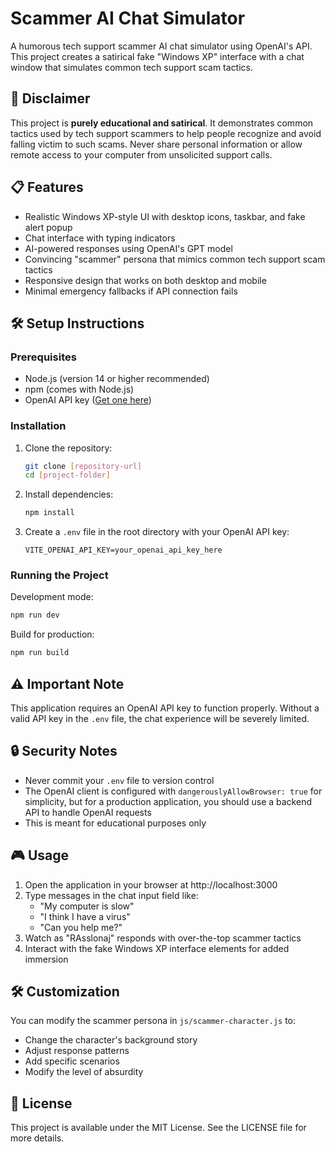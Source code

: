 # Scammer AI Chat Simulator

A humorous tech support scammer AI chat simulator using OpenAI's API. This project creates a satirical fake "Windows XP" interface with a chat window that simulates common tech support scam tactics.

## 🚨 Disclaimer

This project is **purely educational and satirical**. It demonstrates common tactics used by tech support scammers to help people recognize and avoid falling victim to such scams. Never share personal information or allow remote access to your computer from unsolicited support calls.

## 📋 Features

- Realistic Windows XP-style UI with desktop icons, taskbar, and fake alert popup
- Chat interface with typing indicators
- AI-powered responses using OpenAI's GPT model
- Convincing "scammer" persona that mimics common tech support scam tactics
- Responsive design that works on both desktop and mobile
- Minimal emergency fallbacks if API connection fails

## 🛠️ Setup Instructions

### Prerequisites

- Node.js (version 14 or higher recommended)
- npm (comes with Node.js)
- OpenAI API key ([Get one here](https://platform.openai.com/))

### Installation

1. Clone the repository:
   ```bash
   git clone [repository-url]
   cd [project-folder]
   ```

2. Install dependencies:
   ```bash
   npm install
   ```

3. Create a `.env` file in the root directory with your OpenAI API key:
   ```
   VITE_OPENAI_API_KEY=your_openai_api_key_here
   ```

### Running the Project

Development mode:
```bash
npm run dev
```

Build for production:
```bash
npm run build
```

## ⚠️ Important Note

This application requires an OpenAI API key to function properly. Without a valid API key in the `.env` file, the chat experience will be severely limited.

## 🔒 Security Notes

- Never commit your `.env` file to version control
- The OpenAI client is configured with `dangerouslyAllowBrowser: true` for simplicity, but for a production application, you should use a backend API to handle OpenAI requests
- This is meant for educational purposes only

## 🎮 Usage

1. Open the application in your browser at http://localhost:3000
2. Type messages in the chat input field like:
   - "My computer is slow"
   - "I think I have a virus"
   - "Can you help me?"
3. Watch as "RAsslonaj" responds with over-the-top scammer tactics
4. Interact with the fake Windows XP interface elements for added immersion

## 🛠️ Customization

You can modify the scammer persona in `js/scammer-character.js` to:
- Change the character's background story
- Adjust response patterns
- Add specific scenarios
- Modify the level of absurdity

## 📝 License

This project is available under the MIT License. See the LICENSE file for more details. 